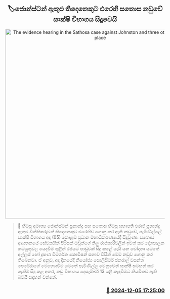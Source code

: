 <p align='center'><b><h2 align='center' title='The evidence hearing in the Sathosa case against Johnston and three others is taking place'>🏷ජොන්ස්ටන් ඇතුළු තිදෙනෙකුට එරෙහි සතොස නඩුවේ සාක්ෂි විභාගය සිදුවෙයි</h2></b></p>
<p align='center'><img src='https://helakuru.sgp1.cdn.digitaloceanspaces.com/esana/images/lib/court-2[1].jpg' width='600' alt='The evidence hearing in the Sathosa case against Johnston and three others is taking place'></p>

>📝 හිටපු අමාත්‍ය ජොන්ස්ටන් ප්‍රනාන්දු සහ සතොස හිටපු සභාපති එරාජ් ප්‍රනාන්දු ඇතුළු විත්තිකරුවන් තිදෙනෙකුට එරෙහිව ගොනු කර ඇති නඩුවේ, පැමිණිල්ලේ සාක්ෂි විභාගය අද (05) කොළඹ ප්‍රධාන මහාධිකරණයේදී සිදුවුණා.
සතොස ආයතනයේ සේවකයින් පිරිසක් ඔවුන්ගේ නිල රාජකාරීවලින් ඉවත් කර දේශපාලන කටයුතුවල යෙදවීම තුළින් රජයට පාඩුවක් සිදු කළේ යැයි යන චෝදනා යටතේ අල්ලස් හෝ දූෂණ විමර්ශන කොමිෂන් සභාව විසින් මෙම නඩුව ගොනු කර තිබෙනවා.
ඒ අනුව, අද දිනයේදී නියෝජ්‍ය සොලිසිටර් ජනරාල් වසන්ත පෙරේරාගේ මෙහෙයවීම යටතේ පැමිණිල්ල වෙනුවෙන් සාක්ෂි සටහන් කර ගැනීම සිදු කළ අතර, නඩු විභාගය දෙසැම්බර් 13 යළි කැඳවීමට නියමිතව ඇති බවයි සඳහන් වන්නේ.


<h3 align='right'><a href='https://www.helakuru.lk/esana/p/105690/'>📅 2024-12-05 17:25:00</a></h3>

